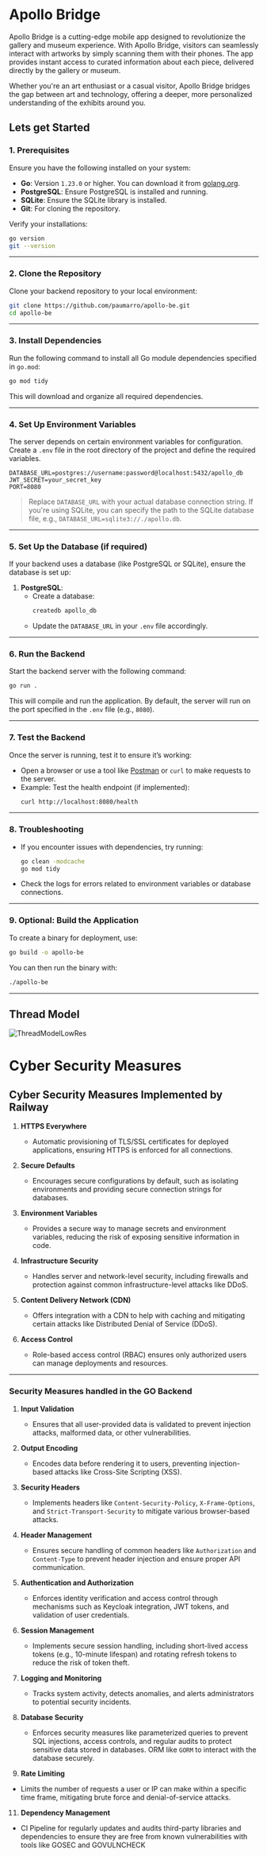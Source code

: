 # **Apollo Bridge**
Apollo Bridge is a cutting-edge mobile app designed to revolutionize the gallery and museum experience. With Apollo Bridge, visitors can seamlessly interact with artworks by simply scanning them with their phones. The app provides instant access to curated information about each piece, delivered directly by the gallery or museum.

Whether you're an art enthusiast or a casual visitor, Apollo Bridge bridges the gap between art and technology, offering a deeper, more personalized understanding of the exhibits around you.

## **Lets get Started**

### **1. Prerequisites**
Ensure you have the following installed on your system:
- **Go**: Version `1.23.0` or higher. You can download it from [golang.org](https://golang.org/dl/).  
- **PostgreSQL**: Ensure PostgreSQL is installed and running.  
- **SQLite**: Ensure the SQLite library is installed.  
- **Git**: For cloning the repository.  

Verify your installations:
```bash
go version
git --version
```

---

### **2. Clone the Repository**
Clone your backend repository to your local environment:
```bash
git clone https://github.com/paumarro/apollo-be.git
cd apollo-be
```

---

### **3. Install Dependencies**
Run the following command to install all Go module dependencies specified in `go.mod`:
```bash
go mod tidy
```

This will download and organize all required dependencies.

---

### **4. Set Up Environment Variables**
The server depends on certain environment variables for configuration. Create a `.env` file in the root directory of the project and define the required variables.

```env
DATABASE_URL=postgres://username:password@localhost:5432/apollo_db
JWT_SECRET=your_secret_key
PORT=8080
```

> Replace `DATABASE_URL` with your actual database connection string. If you're using SQLite, you can specify the path to the SQLite database file, e.g., `DATABASE_URL=sqlite3://./apollo.db`.

---

### **5. Set Up the Database (if required)**
If your backend uses a database (like PostgreSQL or SQLite), ensure the database is set up:
1. **PostgreSQL**:
   - Create a database:
     ```bash
     createdb apollo_db
     ```
   - Update the `DATABASE_URL` in your `.env` file accordingly.

---

### **6. Run the Backend**
Start the backend server with the following command:
```bash
go run .
```

This will compile and run the application. By default, the server will run on the port specified in the `.env` file (e.g., `8080`).

---

### **7. Test the Backend**
Once the server is running, test it to ensure it’s working:
- Open a browser or use a tool like [Postman](https://www.postman.com/) or `curl` to make requests to the server.
- Example: Test the health endpoint (if implemented):
  ```bash
  curl http://localhost:8080/health
  ```

---

### **8. Troubleshooting**
- If you encounter issues with dependencies, try running:
  ```bash
  go clean -modcache
  go mod tidy
  ```
- Check the logs for errors related to environment variables or database connections.

---

### **9. Optional: Build the Application**
To create a binary for deployment, use:
```bash
go build -o apollo-be
```

You can then run the binary with:
```bash
./apollo-be
```

---


## **Thread Model**

![ThreadModelLowRes](https://github.com/user-attachments/assets/48a9a72c-fe28-4e86-8166-88595280a2b8)

# Cyber Security Measures
## **Cyber Security Measures Implemented by Railway**
1. **HTTPS Everywhere**  
   - Automatic provisioning of TLS/SSL certificates for deployed applications, ensuring HTTPS is enforced for all connections.

2. **Secure Defaults**  
   - Encourages secure configurations by default, such as isolating environments and providing secure connection strings for databases.

3. **Environment Variables**  
   - Provides a secure way to manage secrets and environment variables, reducing the risk of exposing sensitive information in code.

4. **Infrastructure Security**  
   - Handles server and network-level security, including firewalls and protection against common infrastructure-level attacks like DDoS.

5. **Content Delivery Network (CDN)**  
   - Offers integration with a CDN to help with caching and mitigating certain attacks like Distributed Denial of Service (DDoS).

6. **Access Control**  
   - Role-based access control (RBAC) ensures only authorized users can manage deployments and resources.

---

### **Security Measures handled in the GO Backend**
1. **Input Validation**  
   - Ensures that all user-provided data is validated to prevent injection attacks, malformed data, or other vulnerabilities.

2. **Output Encoding**  
   - Encodes data before rendering it to users, preventing injection-based attacks like Cross-Site Scripting (XSS).

4. **Security Headers**  
   - Implements headers like `Content-Security-Policy`, `X-Frame-Options`, and `Strict-Transport-Security` to mitigate various browser-based attacks.

5. **Header Management**  
   - Ensures secure handling of common headers like `Authorization` and `Content-Type` to prevent header injection and ensure proper API communication.

6. **Authentication and Authorization**  
   - Enforces identity verification and access control through mechanisms such as Keycloak integration, JWT tokens, and validation of user credentials.

7. **Session Management**  
   - Implements secure session handling, including short-lived access tokens (e.g., 10-minute lifespan) and rotating refresh tokens to reduce the risk of token theft.

8. **Logging and Monitoring**  
   - Tracks system activity, detects anomalies, and alerts administrators to potential security incidents.

9. **Database Security**  
   - Enforces security measures like parameterized queries to prevent SQL injections, access controls, and regular audits to protect sensitive data stored in databases. ORM like `GORM` to interact with the database securely.

10. **Rate Limiting**  
   - Limits the number of requests a user or IP can make within a specific time frame, mitigating brute force and denial-of-service attacks.

11. **Dependency Management**  
   - CI Pipeline for regularly updates and audits third-party libraries and dependencies to ensure they are free from known vulnerabilities with tools like GOSEC and GOVULNCHECK
